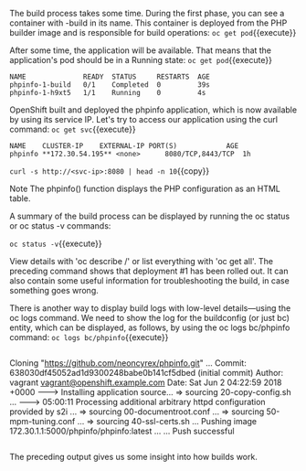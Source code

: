 The build process takes some time. During the first phase, you can see a container with -build in its name. This container is deployed from the PHP builder image and is responsible for build operations:
`oc get pod`{{execute}}


After some time, the application will be available. That means that the application's pod should be in a Running state:
`oc get pod`{{execute}}


```
NAME              READY  STATUS     RESTARTS  AGE
phpinfo-1-build   0/1    Completed  0         39s
phpinfo-1-h9xt5   1/1    Running    0         4s
```

OpenShift built and deployed the phpinfo application, which is now available by using its service IP. Let's try to access our application using the curl command:
`oc get svc`{{execute}}

```
NAME    CLUSTER-IP    EXTERNAL-IP PORT(S)            AGE
phpinfo **172.30.54.195** <none>      8080/TCP,8443/TCP  1h
```

`curl -s http://<svc-ip>:8080 | head -n 10`{{copy}}


Note
The phpinfo() function displays the PHP configuration as an HTML table.

A summary of the build process can be displayed by running the oc status or oc status -v commands:


`oc status -v`{{execute}}

View details with 'oc describe <resource>/<name>' or list everything with 'oc get all'.
The preceding command shows that deployment #1 has been rolled out. It can also contain some useful information for troubleshooting the build, in case something goes wrong.

There is another way to display build logs with low-level details—using the oc logs command. We need to show the log for the buildconfig (or just bc) entity, which can be displayed, as follows, by using the oc logs bc/phpinfo command:
`oc logs bc/phpinfo`{{execute}}

```
```
Cloning "https://github.com/neoncyrex/phpinfo.git" ...
  Commit: 638030df45052ad1d9300248babe0b141cf5dbed (initial commit)
  Author: vagrant <vagrant@openshift.example.com>
  Date: Sat Jun 2 04:22:59 2018 +0000
---> Installing application source...
=> sourcing 20-copy-config.sh ...
---> 05:00:11 Processing additional arbitrary httpd configuration provided by s2i ...
=> sourcing 00-documentroot.conf ...
=> sourcing 50-mpm-tuning.conf ...
=> sourcing 40-ssl-certs.sh ...
Pushing image 172.30.1.1:5000/phpinfo/phpinfo:latest ...
...
Push successful
```
```

The preceding output gives us some insight into how builds work.